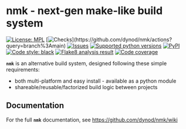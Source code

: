 # nmk - next-gen make-like build system

<!-- NMK-BADGES-BEGIN -->
[![License: MPL](https://img.shields.io/github/license/dynod/nmk?color=green)](https://github.com/dynod/nmk/blob/main/LICENSE)
[![Checks](https://img.shields.io/github/actions/workflow/status/dynod/nmk/build.yml?branch=main&label=build%20%26%20u.t.)](https://github.com/dynod/nmk/actions?query=branch%3Amain)
[![Issues](https://img.shields.io/github/issues-search/dynod/nmk?label=issues&query=is%3Aopen+is%3Aissue)](https://github.com/dynod/nmk/issues?q=is%3Aopen+is%3Aissue)
[![Supported python versions](https://img.shields.io/badge/python-3.8%20--%203.11-blue)](https://www.python.org/)
[![PyPI](https://img.shields.io/pypi/v/nmk)](https://pypi.org/project/nmk/)
[![Code style: black](https://img.shields.io/badge/code%20style-black-000000.svg)](https://github.com/psf/black)
[![Flake8 analysis result](https://img.shields.io/badge/flake8-0-green)](https://flake8.pycqa.org/)
[![Code coverage](https://img.shields.io/codecov/c/github/dynod/nmk)](https://app.codecov.io/gh/dynod/nmk)
<!-- NMK-BADGES-END -->

**`nmk`** is an alternative build system, designed following these simple requirements:
* both multi-platform and easy install - available as a python module
* shareable/reusable/factorized build logic between projects

## Documentation

For the full **`nmk`** documentation, see https://github.com/dynod/nmk/wiki
